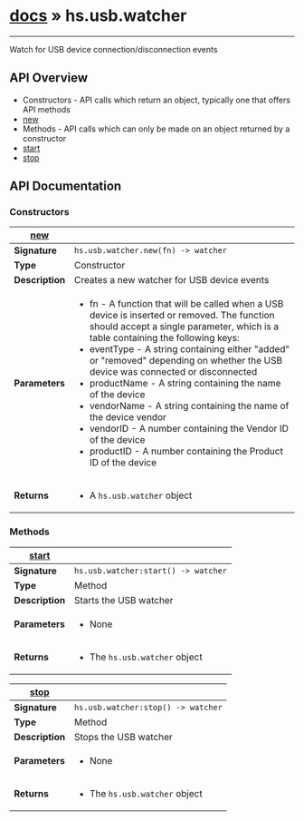 # [docs](../hammerspoon/index.md) » hs.usb.watcher
---

Watch for USB device connection/disconnection events

## API Overview
* Constructors - API calls which return an object, typically one that offers API methods
 * [new](#new)
* Methods - API calls which can only be made on an object returned by a constructor
 * [start](#start)
 * [stop](#stop)

## API Documentation

### Constructors

| [new](#new)         |                                                                                     |
| --------------------------------------------|-------------------------------------------------------------------------------------|
| **Signature**                               | `hs.usb.watcher.new(fn) -> watcher`                                                                    |
| **Type**                                    | Constructor                                                                     |
| **Description**                             | Creates a new watcher for USB device events                                                                     |
| **Parameters**                              | <ul><li>fn - A function that will be called when a USB device is inserted or removed. The function should accept a single parameter, which is a table containing the following keys:</li><li> eventType - A string containing either "added" or "removed" depending on whether the USB device was connected or disconnected</li><li> productName - A string containing the name of the device</li><li> vendorName - A string containing the name of the device vendor</li><li> vendorID - A number containing the Vendor ID of the device</li><li> productID - A number containing the Product ID of the device</li></ul> |
| **Returns**                                 | <ul><li>A `hs.usb.watcher` object</li></ul>          |

### Methods

| [start](#start)         |                                                                                     |
| --------------------------------------------|-------------------------------------------------------------------------------------|
| **Signature**                               | `hs.usb.watcher:start() -> watcher`                                                                    |
| **Type**                                    | Method                                                                     |
| **Description**                             | Starts the USB watcher                                                                     |
| **Parameters**                              | <ul><li>None</li></ul> |
| **Returns**                                 | <ul><li>The `hs.usb.watcher` object</li></ul>          |

| [stop](#stop)         |                                                                                     |
| --------------------------------------------|-------------------------------------------------------------------------------------|
| **Signature**                               | `hs.usb.watcher:stop() -> watcher`                                                                    |
| **Type**                                    | Method                                                                     |
| **Description**                             | Stops the USB watcher                                                                     |
| **Parameters**                              | <ul><li>None</li></ul> |
| **Returns**                                 | <ul><li>The `hs.usb.watcher` object</li></ul>          |

